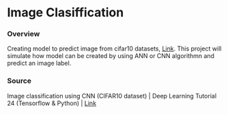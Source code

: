 # Image Clasiffication

### Overview
Creating model to predict image from cifar10 datasets, [Link](https://www.cs.toronto.edu/~kriz/cifar.html). This project will simulate how model can be created by using ANN or CNN algorithmn and predict an image label.

### Source
Image classification using CNN (CIFAR10 dataset) | Deep Learning Tutorial 24 (Tensorflow & Python) | [Link](https://www.youtube.com/watch?v=7HPwo4wnJeA)